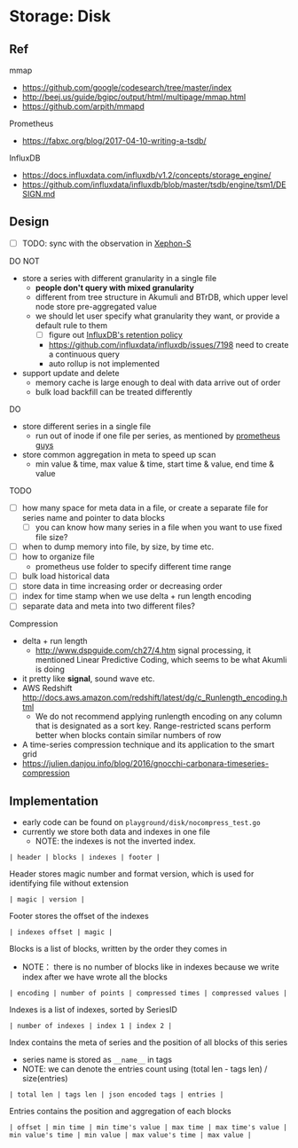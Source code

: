 # Storage: Disk

## Ref

mmap

- https://github.com/google/codesearch/tree/master/index
- http://beej.us/guide/bgipc/output/html/multipage/mmap.html
- https://github.com/arpith/mmapd

Prometheus

- https://fabxc.org/blog/2017-04-10-writing-a-tsdb/

InfluxDB

- https://docs.influxdata.com/influxdb/v1.2/concepts/storage_engine/
- https://github.com/influxdata/influxdb/blob/master/tsdb/engine/tsm1/DESIGN.md

## Design

- [ ] TODO: sync with the observation in [Xephon-S](https://github.com/xephonhq/xephon-s/issues/4)

DO NOT

- store a series with different granularity in a single file
  - **people don't query with mixed granularity**
  - different from tree structure in Akumuli and BTrDB, which upper level node store pre-aggregated value
  - we should let user specify what granularity they want, or provide a default rule to them
    - [ ] figure out [InfluxDB's retention policy](https://docs.influxdata.com/influxdb/v1.2/query_language/database_management/#retention-policy-management)
    - https://github.com/influxdata/influxdb/issues/7198 need to create a continuous query
    - auto rollup is not implemented
- support update and delete
  - memory cache is large enough to deal with data arrive out of order
  - bulk load backfill can be treated differently

DO

- store different series in a single file
  - run out of inode if one file per series, as mentioned by [prometheus guys](https://fabxc.org/blog/2017-04-10-writing-a-tsdb/)
- store common aggregation in meta to speed up scan
  - min value & time, max value & time, start time & value, end time & value

TODO

- [ ] how many space for meta data in a file, or create a separate file for series name and pointer to data blocks
  - [ ] you can know how many series in a file when you want to use fixed file size?
- [ ] when to dump memory into file, by size, by time etc.
- [ ] how to organize file
  - prometheus use folder to specify different time range
- [ ] bulk load historical data
- [ ] store data in time increasing order or decreasing order
- [ ] index for time stamp when we use delta + run length encoding
- [ ] separate data and meta into two different files?
 
Compression

- delta + run length
  - http://www.dspguide.com/ch27/4.htm signal processing, it mentioned Linear Predictive Coding, which seems to be what Akumli is doing
- it pretty like **signal**, sound wave etc.
- AWS Redshift http://docs.aws.amazon.com/redshift/latest/dg/c_Runlength_encoding.html
  - We do not recommend applying runlength encoding on any column that is designated as a sort key. Range-restricted scans perform better when blocks contain similar numbers of row
- A time-series compression technique and its application to the smart grid
- https://julien.danjou.info/blog/2016/gnocchi-carbonara-timeseries-compression

## Implementation

- early code can be found on `playground/disk/nocompress_test.go`
- currently we store both data and indexes in one file
  - NOTE: the indexes is not the inverted index.

````
| header | blocks | indexes | footer |
````

Header stores magic number and format version, which is used for identifying file without extension

````
| magic | version |
````

Footer stores the offset of the indexes

````
| indexes offset | magic |
````

Blocks is a list of blocks, written by the order they comes in

- NOTE： there is no number of blocks like in indexes because we write index after we have wrote all the blocks

````
| encoding | number of points | compressed times | compressed values |
````

Indexes is a list of indexes, sorted by SeriesID

````
| number of indexes | index 1 | index 2 |
````

Index contains the meta of series and the position of all blocks of this series

- series name is stored as `__name__` in tags
- NOTE: we can denote the entries count using (total len - tags len) / size(entries)

````
| total len | tags len | json encoded tags | entries |
````

Entries contains the position and aggregation of each blocks

````
| offset | min time | min time's value | max time | max time's value | min value's time | min value | max value's time | max value | 
````
